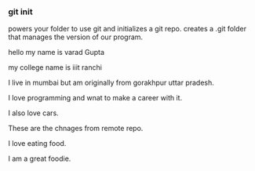 ### git init
powers your folder to use git and initializes a git repo.
creates a .git folder that manages the version of our program.

hello my name is varad Gupta

my college name is iiit ranchi

I live in mumbai but am originally from gorakhpur uttar pradesh.

I love programming and wnat to make a career with it.

I also love cars.

These are the chnages from remote repo.

I love eating food.

I am a great foodie.
